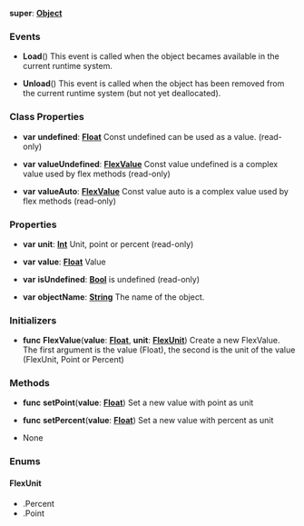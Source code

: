 **super**: **[Object](Object.md)**



### Events

* **Load**()
This event is called when the object becames available in the current runtime system.

* **Unload**()
This event is called when the object has been removed from the current runtime system (but not yet deallocated).



### Class Properties

* **var** **undefined**: **[Float](../gravity/float.md)**
Const undefined can be used as a value. \(read-only\)

* **var** **valueUndefined**: **[FlexValue](FlexValue.md)**
Const value undefined is a complex value used by flex methods \(read-only\)

* **var** **valueAuto**: **[FlexValue](FlexValue.md)**
Const value auto is a complex value used by flex methods \(read-only\)



### Properties

* **var** **unit**: **[Int](../gravity/int.md)**
Unit, point or percent \(read-only\)

* **var** **value**: **[Float](../gravity/float.md)**
Value

* **var** **isUndefined**: **[Bool](../gravity/bool.md)**
is undefined \(read-only\)

* **var** **objectName**: **[String](../gravity/string.md)**
The name of the object.



### Initializers

* **func** **FlexValue**(**value**: **[Float](../gravity/float.md)**, **unit**: **<a href="#_enum_FlexUnit">FlexUnit</a>**)
Create a new FlexValue. The first argument is the value (Float), the second is the unit of the value (FlexUnit, Point or Percent)



### Methods

* **func** **setPoint**(**value**: **[Float](../gravity/float.md)**)
Set a new value with point as unit

* **func** **setPercent**(**value**: **[Float](../gravity/float.md)**)
Set a new value with percent as unit



* None

### Enums

<div id="_enum_FlexUnit"></div>

#### FlexUnit
 * .Percent
 * .Point



